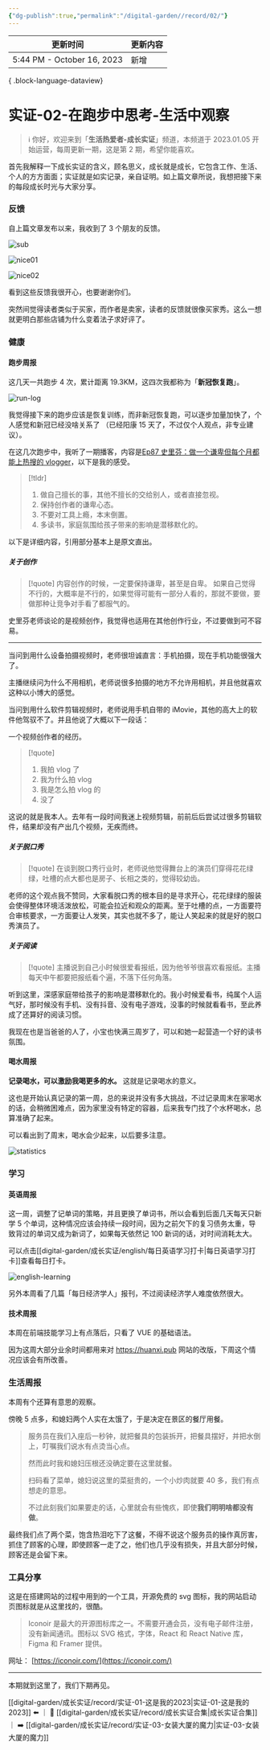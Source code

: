 ```yaml
---
{"dg-publish":true,"permalink":"/digital-garden//record/02/"}
---
```



| 更新时间                       | 更新内容 |
| -------------------------- | ---- |
| 5:44 PM - October 16, 2023 | 新增   |

{ .block-language-dataview}

# 实证-02-在跑步中思考-生活中观察

> ℹ️ 你好，欢迎来到「**生活热爱者-成长实证**」频道，本频道于 2023.01.05 开始运营，每周更新一期，这是第 2 期，希望你能喜欢。

首先我解释一下成长实证的含义，顾名思义，成长就是成长，它包含工作、生活、个人的方方面面；实证就是如实记录，亲自证明。如上篇文章所说，我想把接下来的每段成长时光与大家分享。

### 反馈

自上篇文章发布以来，我收到了 3 个朋友的反馈。

![sub](https://100-1258489360.cos.ap-shanghai.myqcloud.com/image-20230130132042287.png)

![nice01](https://100-1258489360.cos.ap-shanghai.myqcloud.com/image-20230130132054734.png)

![nice02](https://100-1258489360.cos.ap-shanghai.myqcloud.com/image-20230130132105711.png)

看到这些反馈我很开心，也要谢谢你们。

突然间觉得读者类似于买家，而作者是卖家，读者的反馈就很像买家秀。这么一想就更明白那些店铺为什么变着法子求好评了。

### 健康

#### 跑步周报

这几天一共跑步 4 次，累计距离 19.3KM，这四次我都称为「**新冠恢复跑**」。

![run-log](https://100-1258489360.cos.ap-shanghai.myqcloud.com/image-20230130132117235.png)

我觉得接下来的跑步应该是恢复训练，而非新冠恢复跑，可以逐步加量加快了，个人感觉和新冠已经没啥关系了 （已经阳康 15 天了，不过仅个人观点，非专业建议）。

在这几次跑步中，我听了一期播客，内容是[Ep87 史里芬：做一个谦卑但每个月都能上热搜的 vlogger](https://www.xiaoyuzhoufm.com/episode/63b94ae792f7bae63bec17a1)，以下是我的感受。

> [!tldr]
>
> 1. 做自己擅长的事，其他不擅长的交给别人，或者直接忽视。
> 2. 保持创作者的谦卑心态。
> 3. 不要对工具上瘾，本末倒置。
> 4. 多读书，家庭氛围给孩子带来的影响是潜移默化的。

以下是详细内容，引用部分基本上是原文直出。

##### 关于创作

> [!quote]
> 内容创作的时候，一定要保持谦卑，甚至是自卑。
> 如果自己觉得不行的，大概率是不行的，如果觉得可能有一部分人看的，那就不要做，要做那种让竞争对手看了都服气的。

史里芬老师谈论的是视频创作，我觉得也适用在其他创作行业，不过要做到可不容易。

---

当问到用什么设备拍摄视频时，老师很坦诚直言：手机拍摄，现在手机功能很强大了。

主播继续问为什么不用相机，老师说很多拍摄的地方不允许用相机，并且他就喜欢这种以小博大的感觉。

当问到用什么软件剪辑视频时，老师说用手机自带的 iMovie，其他的高大上的软件他驾驭不了。并且他说了大概以下一段话：

一个视频创作者的经历。

> [!quote]
>
> 1. 我拍 vlog 了
> 2. 我为什么拍 vlog
> 3. 我是怎么拍 vlog 的
> 4. 没了

这说的就是我本人。去年有一段时间我迷上视频剪辑，前前后后尝试过很多剪辑软件，结果却没有产出几个视频，无疾而终。

##### 关于脱口秀

> [!quote]
> 在谈到脱口秀行业时，老师说他觉得舞台上的演员们穿得花花绿绿，吐槽的点大都也是房子、长相之类的，觉得较幼齿。

老师的这个观点我不赞同，大家看脱口秀的根本目的是寻求开心，花花绿绿的服装会使得整体环境活泼放松，可能会拉近和观众的距离。至于吐槽的点，一方面要符合审核要求，一方面要让人发笑，其实也就不多了，能让人笑起来的就是好的脱口秀演员了。

##### 关于阅读

> [!quote]
> 主播说到自己小时候很爱看报纸，因为他爷爷很喜欢看报纸。主播每天中午都要把报纸看个遍，不落下任何角落。

听到这里，深感家庭带给孩子的影响是潜移默化的。我小时候爱看书，纯属个人运气好，那时候没有手机、没有抖音、没有电子游戏，没事的时候就看看书，至此养成了还算好的阅读习惯。

我现在也是当爸爸的人了，小宝也快满三周岁了，可以和她一起营造一个好的读书氛围。

#### 喝水周报

**记录喝水，可以激励我喝更多的水。** 这就是记录喝水的意义。

这也是开始认真记录的第一周，总的来说并没有多大挑战，不过记录周末在家喝水的话，会稍微困难点，因为家里没有特定的容器，后来我专门找了个水杯喝水，总算准确了起来。

可以看出到了周末，喝水会少起来，以后要多注意。

![statistics](https://100-1258489360.cos.ap-shanghai.myqcloud.com/image-20230130132132745.png)

### 学习

#### 英语周报

这一周，调整了记单词的策略，并且更换了单词书，所以会看到后面几天每天只新学 5 个单词，这种情况应该会持续一段时间，因为之前欠下的复习债务太重，导致背过的单词又成为新词了，如果每天依然记 100 新词的话，对时间消耗太大。

可以点击[[digital-garden/成长实证/english/每日英语学习打卡\|每日英语学习打卡]]查看每日打卡。

![english-learning](https://100-1258489360.cos.ap-shanghai.myqcloud.com/image-20230130132143749.png)

另外本周看了几篇「每日经济学人」报刊，不过阅读经济学人难度依然很大。

#### 技术周报

本周在前端技能学习上有点落后，只看了 VUE 的基础语法。

因为这周大部分业余时间都用来对 https://huanxi.pub 网站的改版，下周这个情况应该会有所改善。

### 生活周报

本周有个还算有意思的观察。

傍晚 5 点多，和媳妇两个人实在太饿了，于是决定在景区的餐厅用餐。

> 服务员在我们入座后一秒钟，就把餐具的包装拆开，把餐具摆好，并把水倒上，叮嘱我们说水有点烫当心点。
>
> 然而此时我和媳妇压根还没确定要在这里就餐。
>
> 扫码看了菜单，媳妇说这里的菜挺贵的，一个小炒肉就要 40 多，我们有点想走的意思。
>
> 不过此刻我们如果要走的话，心里就会有些愧疚，即使**我们明明啥都没有做**。

最终我们点了两个菜，饱含热泪吃下了这餐，不得不说这个服务员的操作真厉害，抓住了顾客的心理，即使顾客一走了之，他们也几乎没有损失，并且大部分时候，顾客还是会留下来。

### 工具分享

这是在搭建网站的过程中用到的一个工具，开源免费的 svg 图标，我的网站启动页图标就是从这里找的，很酷。

> Iconoir 是最大的开源图标库之一。不需要开通会员，没有电子邮件注册，没有新闻通讯。图标以 SVG 格式，字体，React 和 React Native 库，Figma 和 Framer 提供。

网址： [https://iconoir.com/](https://iconoir.com/)

---

本期就到这里了，我们下期再见。

[[digital-garden/成长实证/record/实证-01-这是我的2023\|实证-01-这是我的2023]] ⬅️ ｜ 📑 [[digital-garden/成长实证/record/成长实证合集\|成长实证合集]]｜ ➡️ [[digital-garden/成长实证/record/实证-03-女装大厦的魔力\|实证-03-女装大厦的魔力]]
